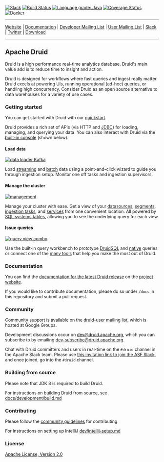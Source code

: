 <!--
  ~ Licensed to the Apache Software Foundation (ASF) under one
  ~ or more contributor license agreements.  See the NOTICE file
  ~ distributed with this work for additional information
  ~ regarding copyright ownership.  The ASF licenses this file
  ~ to you under the Apache License, Version 2.0 (the
  ~ "License"); you may not use this file except in compliance
  ~ with the License.  You may obtain a copy of the License at
  ~
  ~   http://www.apache.org/licenses/LICENSE-2.0
  ~
  ~ Unless required by applicable law or agreed to in writing,
  ~ software distributed under the License is distributed on an
  ~ "AS IS" BASIS, WITHOUT WARRANTIES OR CONDITIONS OF ANY
  ~ KIND, either express or implied.  See the License for the
  ~ specific language governing permissions and limitations
  ~ under the License.
  -->

[![Slack](https://img.shields.io/badge/slack-%23druid-72eff8?logo=slack)](https://s.apache.org/slack-invite)
[![Build Status](https://travis-ci.org/apache/incubator-druid.svg?branch=master)](https://travis-ci.org/apache/incubator-druid)
[![Language grade: Java](https://img.shields.io/lgtm/grade/java/g/apache/incubator-druid.svg?logo=lgtm&logoWidth=18)](https://lgtm.com/projects/g/apache/incubator-druid/context:java)
[![Coverage Status](https://img.shields.io/codecov/c/gh/apache/incubator-druid)](https://codecov.io/gh/apache/incubator-druid)
[![Docker](https://img.shields.io/badge/container-docker-blue.svg)](https://hub.docker.com/r/apache/incubator-druid)
<!--- Following badges are disabled until they can be fixed: -->
<!--- [![Inspections Status](https://img.shields.io/teamcity/http/teamcity.jetbrains.com/s/OpenSourceProjects_Druid_Inspections.svg?label=TeamCity%20inspections)](https://teamcity.jetbrains.com/viewType.html?buildTypeId=OpenSourceProjects_Druid_Inspections) -->

---

[Website](https://druid.apache.org/) |
[Documentation](https://druid.apache.org/docs/latest/design/) |
[Developer Mailing List](https://lists.apache.org/list.html?dev@druid.apache.org) |
[User Mailing List](https://groups.google.com/forum/#!forum/druid-user) |
[Slack](https://s.apache.org/slack-invite) |
[Twitter](https://twitter.com/druidio) |
[Download](https://druid.apache.org/downloads.html)

---

## Apache Druid

Druid is a high performance real-time analytics database. Druid's main value add is to reduce time to insight and action.

Druid is designed for workflows where fast queries and ingest really matter. Druid excels at powering UIs, running operational (ad-hoc) queries, or handling high concurrency. Consider Druid as an open source alternative to data warehouses for a variety of use cases.

### Getting started

You can get started with Druid with our [quickstart](https://druid.apache.org/docs/latest/tutorials/quickstart.html).

Druid provides a rich set of APIs (via HTTP and [JDBC](https://druid.apache.org/docs/latest/querying/sql.html#jdbc)) for loading, managing, and querying your data.
You can also interact with Druid via the [built-in console](https://druid.apache.org/docs/latest/operations/druid-console.html) (shown below).

#### Load data

[![data loader Kafka](https://user-images.githubusercontent.com/177816/65819337-054eac80-e1d0-11e9-8842-97b92d8c6159.gif)](https://druid.apache.org/docs/latest/ingestion/index.html)

Load [streaming](https://druid.apache.org/docs/latest/ingestion/index.html#streaming) and [batch](https://druid.apache.org/docs/latest/ingestion/index.html#batch) data using a point-and-click wizard to guide you through ingestion setup. Monitor one off tasks and ingestion supervisors.

#### Manage the cluster

[![management](https://user-images.githubusercontent.com/177816/65819338-08499d00-e1d0-11e9-80fe-faee9e9468cb.gif)](https://druid.apache.org/docs/latest/ingestion/data-management.html)

Manage your cluster with ease. Get a view of your [datasources](https://druid.apache.org/docs/latest/design/architecture.html), [segments](https://druid.apache.org/docs/latest/design/segments.html), [ingestion tasks](https://druid.apache.org/docs/latest/ingestion/tasks.html), and [services](https://druid.apache.org/docs/latest/design/processes.html) from one convenient location. All powered by [SQL systems tables](https://druid.apache.org/docs/latest/querying/sql.html#metadata-tables), allowing you to see the underlying query for each view.

#### Issue queries

[![query view combo](https://user-images.githubusercontent.com/177816/65819341-0c75ba80-e1d0-11e9-9730-0f2d084defcc.gif)](https://druid.apache.org/docs/latest/querying/sql.html)

Use the built-in query workbench to prototype [DruidSQL](https://druid.apache.org/docs/latest/querying/sql.html) and [native](https://druid.apache.org/docs/latest/querying/querying.html) queries or connect one of the [many tools](https://druid.apache.org/libraries.html) that help you make the most out of Druid.

### Documentation

You can find the [documentation for the latest Druid release](https://druid.apache.org/docs/latest/) on
the [project website](https://druid.apache.org).

If you would like to contribute documentation, please do so under
`/docs` in this repository and submit a pull request.

### Community

Community support is available on the
[druid-user mailing list](https://groups.google.com/forum/#!forum/druid-user), which
is hosted at Google Groups.

Development discussions occur on [dev@druid.apache.org](https://lists.apache.org/list.html?dev@druid.apache.org), which
you can subscribe to by emailing [dev-subscribe@druid.apache.org](mailto:dev-subscribe@druid.apache.org).

Chat with Druid committers and users in real-time on the `#druid` channel in the Apache Slack team. Please use [this invitation link to join the ASF Slack](https://s.apache.org/slack-invite), and once joined, go into the `#druid` channel.

### Building from source

Please note that JDK 8 is required to build Druid.

For instructions on building Druid from source, see [docs/development/build.md](docs/development/build.md)

### Contributing

Please follow the [community guidelines](https://druid.apache.org/community/) for contributing.

For instructions on setting up IntelliJ [dev/intellij-setup.md](dev/intellij-setup.md)

### License

[Apache License, Version 2.0](http://www.apache.org/licenses/LICENSE-2.0)
